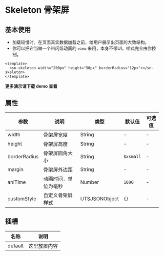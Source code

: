 # Skeleton 骨架屏
## 基本使用
- 加载较慢时，在页面真实数据加载之前，给用户展示出页面的大致结构。
- 你可以把它当做一个带闪烁动画的 `view` 来用，本身不带UI，样式完全由你控制。
```vue
<template>
  <sn-skeleton width="200px" height="50px" borderRadius="12px"></sn-skeleton>
</template>
```
**更多演示请下载 demo 查看**
## 属性
| 参数         | 说明                 | 类型          | 默认值    | 可选值 |
| ------------ | -------------------- | ------------- | --------- | ------ |
| width        | 骨架屏宽度           | String        | -         | -      |
| height       | 骨架屏高度           | String        | -         | -      |
| borderRadius | 骨架屏圆角大小       | String        | `$xsmall` | -      |
| margin       | 骨架屏外边距         | String        | -         | -      |
| aniTime      | 动画时间，单位为毫秒 | Number        | `1000`    | -      |
| customStyle  | 自定义骨架屏样式     | UTSJSONObject | `{}`      | -      |

## 插槽

| 名称    | 说明         |
| ------- | ------------ |
| default | 这里放置内容 |

<DemoPhone name="sn-skeleton" />